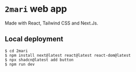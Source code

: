 # `2mari` web app

Made with React, Tailwind CSS and Next.Js.

## Local deployment

```console
$ cd 2mari
$ npm install next@latest react@latest react-dom@latest
$ npx shadcn@latest add button 
$ npm run dev
```